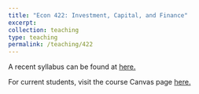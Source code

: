 ```yaml
---
title: "Econ 422: Investment, Capital, and Finance"
excerpt: 
collection: teaching
type: teaching
permalink: /teaching/422
---
```


A recent syllabus can be found at [here.](../files/econ422syllabus.pdf)

For current students, visit the course Canvas page [here.](https://canvas.uw.edu/courses/1434114)